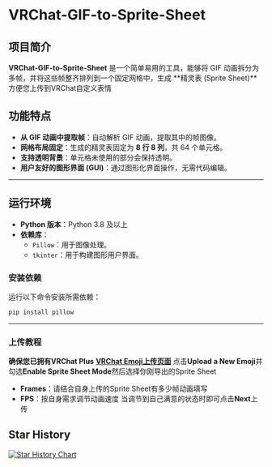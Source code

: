 # VRChat-GIF-to-Sprite-Sheet
## 项目简介
**VRChat-GIF-to-Sprite-Sheet** 是一个简单易用的工具，能够将 GIF 动画拆分为多帧，并将这些帧整齐排列到一个固定网格中，生成 **精灵表 (Sprite Sheet)**方便您上传到VRChat自定义表情
## 功能特点
- **从 GIF 动画中提取帧**：自动解析 GIF 动画，提取其中的帧图像。
- **网格布局固定**：生成的精灵表固定为 **8 行 8 列**，共 64 个单元格。
- **支持透明背景**：单元格未使用的部分会保持透明。
- **用户友好的图形界面 (GUI)**：通过图形化界面操作，无需代码编辑。

---

## 运行环境
- **Python 版本**：Python 3.8 及以上  
- **依赖库**：
  - `Pillow`：用于图像处理。
  - `tkinter`：用于构建图形用户界面。

### 安装依赖
运行以下命令安装所需依赖：
```bash
pip install pillow
```
---

### 上传教程
**确保您已拥有VRChat Plus**
**[VRChat Emoji上传页面](https://vrchat.com/home/gallery/emoji)**
点击**Upload a New Emoji**并勾选**Enable Sprite Sheet Mode**然后选择你刚导出的Sprite Sheet
- **Frames**：请结合自身上传的Sprite Sheet有多少帧动画填写
- **FPS**：按自身需求调节动画速度
当调节到自己满意的状态时即可点击**Next**上传

## Star History

[![Star History Chart](https://api.star-history.com/svg?repos=mmyo456/VRChat-GIF-to-Sprite-Sheet&type=Date)](https://star-history.com/#mmyo456/VRChat-GIF-to-Sprite-Sheet&Date)
